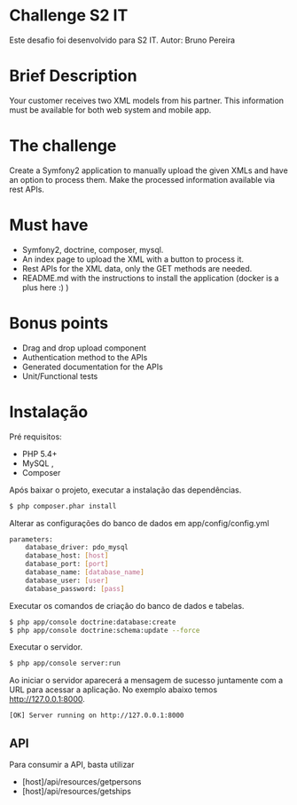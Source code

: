 # Challenge S2 IT

Este desafio foi desenvolvido para S2 IT.
Autor: Bruno Pereira

# Brief Description
Your customer receives two XML models from his partner. This information must be available for both web system and mobile app.

# The challenge
Create a Symfony2 application to manually upload the given XMLs and have an option to process them. Make the processed information available via rest APIs.

# Must have
  - Symfony2, doctrine, composer, mysql.
  - An index page to upload the XML with a button to process it.
  - Rest APIs for the XML data, only the GET methods are needed.
  - README.md with the instructions to install the application (docker is a plus here :) )

# Bonus points
  - Drag and drop upload component
  - Authentication method to the APIs
  - Generated documentation for the APIs
  - Unit/Functional tests

# Instalação

Pré requisitos:
- PHP 5.4+ 
- MySQL ,
- Composer

Após baixar o projeto, executar a instalação das dependências.
```sh
$ php composer.phar install 
```
Alterar as configurações do banco de dados em app/config/config.yml

```sh
parameters:
    database_driver: pdo_mysql
    database_host: [host]
    database_port: [port]
    database_name: [database_name]
    database_user: [user]
    database_password: [pass]
```

Executar os comandos de criação do banco de dados e tabelas.
```sh
$ php app/console doctrine:database:create
$ php app/console doctrine:schema:update --force
```

Executar o servidor.
```sh
$ php app/console server:run
```

Ao iniciar o servidor aparecerá a mensagem de sucesso juntamente com a URL para acessar a aplicação. 
No exemplo abaixo temos http://127.0.0.1:8000.
```sh
[OK] Server running on http://127.0.0.1:8000
```
 
 ## API
Para consumir a API, basta utilizar 
- [host]/api/resources/getpersons
- [host]/api/resources/getships

